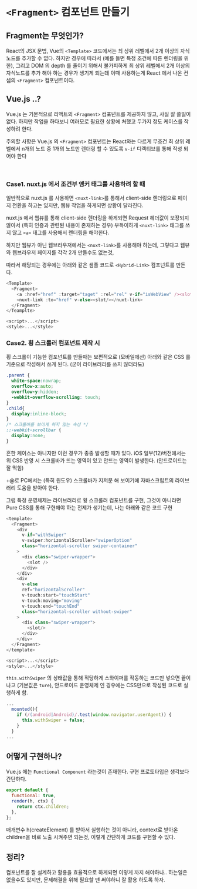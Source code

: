 # `<Fragment>` 컴포넌트 만들기 

## Fragment는 무엇인가?

React의 JSX 문법, Vue의 `<Template>` 코드에서는 최 상위 레벨에서 2개 이상의 자식 노드를 추가할 수 없다. 하지만 경우에 따라서 (예를 들면 특정 조건에 따른 렌더링을 위한), 그리고 DOM 의 depth 를 줄이기 위해서 불가피하게 최 상위 레벨에서 2개 이상의 자식노드를 추가 해야 하는 경우가 생기게 되는데 이때 사용하는게 React 에서 나온 컨셉의 `<Fragment>` 컴포넌트이다.


## Vue.js ..?

Vue.js 는 기본적으로 리액트의 `<Fragment>` 컴포넌트를 제공하지 않고, 사실 잘 쓸일이 없다. 하지만 작업을 하다보니 여러모로 필요한 상황에 처했고 두가지 정도 케이스를 작성하려 한다.

주의할 사항은 Vue.js 의 `<Fragment>` 컴포넌트는 React와는 다르게 무조건 최 상위 레벨에서 n개의 노드 중 1개의 노드만 렌더링 할 수 있도록 `v-if` 디렉티브를 통해 작성 되어야 한다

<br/>

### Case1. nuxt.js 에서 조건부 앵커 태그를 사용하려 할 때

일반적으로 nuxt.js 를 사용하면 `<nuxt-link>`를 통해서 client-side 렌더링으로 페이지 전환을 하고는 있지만, 웹뷰 작업을 하게되면 상황이 달라진다.

nuxt.js 에서 웹뷰를 통해 client-side 렌더링을 하게되면 Request 헤더값이 보장되지 않아서 (특히 인증과 관련된 내용이 존재하는 경우) 부득이하게 `<nuxt-link>` 태그를 쓰지 않고 `<a>` 태그를 사용해서 렌더링을 해야한다.

하지만 웹뷰가 아닌 웹브라우저에서는 `<nuxt-link>`를 사용해야 하는데, 그렇다고 웹뷰와 웹브라우저 페이지를 각각 2개 만들수도 없는것,

따라서 해당되는 경우에는 아래와 같은 샘플 코드로 `<Hybrid-Link>` 컴포넌트를 만든다.

```JavaScript
<Template>
  <Fragment>
    <a :href="href" :target="taget" :rel="rel" v-if="isWebView" /><slot/></a>
    <nuxt-link :to="href" v-else><slot/></nuxt-link>
  </Fragment>
</Teamplte>

<script>...</script>
<style>...</style>
```


### Case2. 횡 스크롤러 컴포넌트 제작 시

횡 스크롤이 기능한 컴포넌트를 만들때는 보편적으로 (모바일에선) 아래와 같은 CSS 를 기준으로 작성해서 쓰게 된다. (굳이 라이브러리를 쓰지 않더라도)

```CSS
.parent {
  white-space:nowrap;
  overflow-x:auto;
  overflow-y:hidden;
  -webkit-overflow-scrolling: touch;
}
.child{
  display:inline-block;
}
/* 스크롤바를 보이게 하지 않는 속성 */
::-webkit-scrollbar {
  display:none;
}
```

흔한 케이스는 아니지만 이런 경우가 종종 발생할 때가 있다. iOS 일부(12)버전에서는 위 CSS 반영 시 스크롤바가 뜨는 영역이 있고 안뜨는 영역이 발생한다. (안드로이드는 잘 먹힘)

+@로 PC에서는 (특히 윈도우) 스크롤바가 지저분 해 보이기에 자바스크립트의 라이브러리 도움을 받아야 한다.

그럼 특정 운영체제는 라이브러리로 횡 스크롤러 컴포넌트를 구현, 그것이 아니라면 Pure CSS를 통해 구현해야 하는 전제가 생기는데, 나는 아래와 같은 코드 구현


```JavaScript
<template>
  <Fragment>
    <div
      v-if="withSwiper"
      v-swiper:horizontalScroller="swiperOption"
      class="horizontal-scroller swiper-container"
    >
      <div class="swiper-wrapper">
        <slot />
      </div>
    </div>
    <div
      v-else
      ref="horizontalScroller"
      v-touch:start="touchStart"
      v-touch:moving="moving"
      v-touch:end="touchEnd"
      class="horizontal-scroller without-swiper"
    >
      <div class="swiper-wrapper">
        <slot/>
      </div>
    </div>
  </Fragment>
</template>

<script>...</script>
<style>...</style>
```

`this.withSwiper` 의 상태값을 통해 적당하게 스와이퍼를 작동하는 코드만 넣으면 끝이 나고 (기본값은 `ture`), 안드로이드 운영체제 인 경우에는 CSS만으로 작성된 코드로 실행하게 함.

```JavaScript
...
  mounted(){
    if (/(android|Android)/.test(window.navigator.userAgent)) {
      this.withSwiper = false;
    }
  }
...
```



## 어떻게 구현하나?

Vue.js 에는 `Functional Component` 라는것이 존재한다. 구현 프로토타입은 생각보다 간단하다.

```JavaScript
export default {
  functional: true,
  render(h, ctx) {
    return ctx.children;
  },
};
```

매개변수 h(createElement) 를 받아서 실행하는 것이 아니라, context로 받아온 children을 바로 노출 시켜주면 되는것, 이렇게 간단하게 코드를 구현할 수 있다.


## 정리?
컴포넌트를 잘 설계하고 활용을 효율적으로 하게되면 이렇게 까지 해야하나.. 하는일은 없을수도 있지만, 문제해결을 위해 필요할 땐 써야하니 잘 활용 하도록 하자.